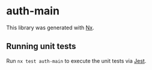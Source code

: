 # auth-main

This library was generated with [Nx](https://nx.dev).

## Running unit tests

Run `nx test auth-main` to execute the unit tests via [Jest](https://jestjs.io).

